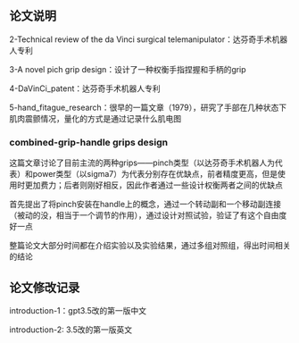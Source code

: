 

## 论文说明

2-Technical review of the da Vinci surgical telemanipulator：达芬奇手术机器人专利

3-A novel pich grip design：设计了一种权衡手指捏握和手柄的grip

4-DaVinCi_patent：达芬奇手术机器人专利

5-hand_fitague_research：很早的一篇文章（1979），研究了手部在几种状态下肌肉震颤情况，量化的方式是通过记录什么肌电图







### combined-grip-handle grips design

这篇文章讨论了目前主流的两种grips——pinch类型（以达芬奇手术机器人为代表）和power类型（以sigma7）为代表分别存在优缺点，前者精度更高，但是使用时更加费力；后者则刚好相反，因此作者通过一些设计权衡两者之间的优缺点

首先提出了将pinch安装在handle上的概念，通过一个转动副和一个移动副连接（被动的没，相当于一个调节的作用），通过设计对照试验，验证了有这个自由度好一点

整篇论文大部分时间都在介绍实验以及实验结果，通过多组对照组，得出时间相关的结论







## 论文修改记录

introduction-1：gpt3.5改的第一版中文

introduction-2: 3.5改的第一版英文

